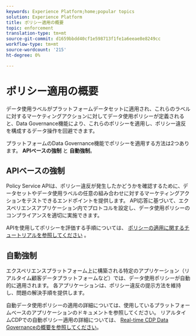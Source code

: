 ```yaml
---
keywords: Experience Platform;home;popular topics
solution: Experience Platform
title: ポリシー適用の概要
topic: enforcement
translation-type: tm+mt
source-git-commit: d1659bbdd40cf1e598713f1fe1a6eeae8e8249cc
workflow-type: tm+mt
source-wordcount: '215'
ht-degree: 0%

---
```



# ポリシー適用の概要

データ使用ラベルがプラットフォームデータセットに適用され、これらのラベルに対するマーケティングアクションに対してデータ使用ポリシーが定義されると、Data Governance機能により、これらのポリシーを適用し、ポリシー違反を構成するデータ操作を回避できます。

プラットフォームのData Governance機能でポリシーを適用する方法は2つあります。 **APIベースの強制** と **自動強制**。

## APIベースの強制

Policy Service APIは、ポリシー違反が発生したかどうかを確認するために、データセットやデータ使用ラベルの任意の組み合わせに対するマーケティングアクションをテストできるエンドポイントを提供します。 API応答に基づいて、エクスペリエンスアプリケーション内でプロトコルを設定し、データ使用ポリシーのコンプライアンスを適切に実施できます。

APIを使用してポリシーを評価する手順については、 [ポリシーの適用に関するチュートリアルを参照してください](api-enforcement.md) 。

## 自動強制

エクスペリエンスプラットフォーム上に構築される特定のアプリケーション（リアルタイム顧客データプラットフォームなど）では、データ使用ポリシーが自動的に適用されます。 各アプリケーションは、ポリシー違反の提示方法を維持し、問題の解決手順を提供します。

自動データ使用ポリシーの適用の詳細については、使用しているプラットフォームベースのアプリケーションのドキュメントを参照してください。 リアルタイムCDPでの自動ポリシー適用の詳細については、 [Real-time CDP Data Governanceの概要を参照してください](../../rtcdp/privacy/data-governance-overview.md#enforce-data-usage-compliance)。